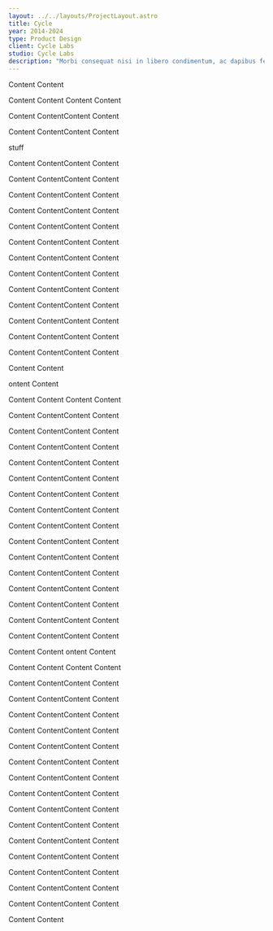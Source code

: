 ```yaml
---
layout: ../../layouts/ProjectLayout.astro
title: Cycle
year: 2014-2024
type: Product Design
client: Cycle Labs
studio: Cycle Labs
description: "Morbi consequat nisi in libero condimentum, ac dapibus felis rhoncus. Curabitur arcu urna, condimentum eu metus id, placerat cursus lacus. Praesent a augue sodales ex maximus congue ut vel magna. Cras venenatis non risus interdum laoreet. Pellentesque condimentum convallis diam consequat dapibus. Quisque scelerisque pulvinar leo, a iaculis purus malesuada non. Nullam ornare dapibus pharetra. Fusce scelerisque purus nec ullamcorper blandit."
---
```


Content
Content

Content
Content
Content
Content

Content
ContentContent
Content

Content
ContentContent
Content

<div class="red">
    <p>stuff</p>
</div>

Content
ContentContent
Content

Content
ContentContent
Content

Content
ContentContent
Content

Content
ContentContent
Content

Content
ContentContent
Content

Content
ContentContent
Content

Content
ContentContent
Content

Content
ContentContent
Content

Content
ContentContent
Content

Content
ContentContent
Content

Content
ContentContent
Content

Content
ContentContent
Content

Content
ContentContent
Content

Content
Content

ontent
Content

Content
Content
Content
Content

Content
ContentContent
Content

Content
ContentContent
Content

Content
ContentContent
Content

Content
ContentContent
Content

Content
ContentContent
Content

Content
ContentContent
Content

Content
ContentContent
Content

Content
ContentContent
Content

Content
ContentContent
Content

Content
ContentContent
Content

Content
ContentContent
Content

Content
ContentContent
Content

Content
ContentContent
Content

Content
ContentContent
Content

Content
ContentContent
Content

Content
Content
ontent
Content

Content
Content
Content
Content

Content
ContentContent
Content

Content
ContentContent
Content

Content
ContentContent
Content

Content
ContentContent
Content

Content
ContentContent
Content

Content
ContentContent
Content

Content
ContentContent
Content

Content
ContentContent
Content

Content
ContentContent
Content

Content
ContentContent
Content

Content
ContentContent
Content

Content
ContentContent
Content

Content
ContentContent
Content

Content
ContentContent
Content

Content
ContentContent
Content

Content
Content